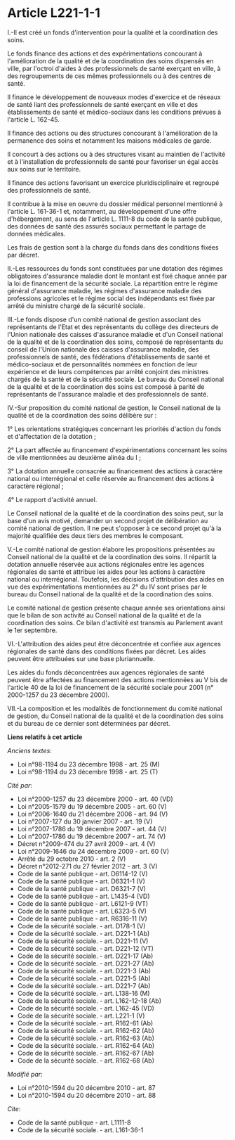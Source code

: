 # Article L221-1-1

I.-Il est créé un fonds d'intervention pour la qualité et la coordination des soins. 

Le fonds finance des actions et des expérimentations concourant à l'amélioration de la qualité et de la coordination des
soins dispensés en ville, par l'octroi d'aides à des professionnels de santé exerçant en ville, à des regroupements de ces
mêmes professionnels ou à des centres de santé. 

Il finance le développement de nouveaux modes d'exercice et de réseaux de santé liant des professionnels de santé exerçant en
ville et des établissements de santé et médico-sociaux dans les conditions prévues à l'article L. 162-45. 

Il finance des actions ou des structures concourant à l'amélioration de la permanence des soins et notamment les maisons
médicales de garde. 

Il concourt à des actions ou à des structures visant au maintien de l'activité et à l'installation de professionnels de santé
pour favoriser un égal accès aux soins sur le territoire. 

Il finance des actions favorisant un exercice pluridisciplinaire et regroupé des professionnels de santé. 

Il contribue à la mise en oeuvre du dossier médical personnel mentionné à l'article L. 161-36-1 et, notamment, au
développement d'une offre d'hébergement, au sens de l'article L. 1111-8 du code de la santé publique, des données de santé
des assurés sociaux permettant le partage de données médicales. 

Les frais de gestion sont à la charge du fonds dans des conditions fixées par décret. 

II.-Les ressources du fonds sont constituées par une dotation des régimes obligatoires d'assurance maladie dont le montant
est fixé chaque année par la loi de financement de la sécurité sociale. La répartition entre le régime général d'assurance
maladie, les régimes d'assurance maladie des professions agricoles et le régime social des indépendants est fixée par arrêté
du ministre chargé de la sécurité sociale. 

III.-Le fonds dispose d'un comité national de gestion associant des représentants de l'Etat et des représentants du collège
des directeurs de l'Union nationale des caisses d'assurance maladie et d'un Conseil national de la qualité et de la
coordination des soins, composé de représentants du conseil de l'Union nationale des caisses d'assurance maladie, des
professionnels de santé, des fédérations d'établissements de santé et médico-sociaux et de personnalités nommées en fonction
de leur expérience et de leurs compétences par arrêté conjoint des ministres chargés de la santé et de la sécurité sociale.
Le bureau du Conseil national de la qualité et de la coordination des soins est composé à parité de représentants de
l'assurance maladie et des professionnels de santé. 

IV.-Sur proposition du comité national de gestion, le Conseil national de la qualité et de la coordination des soins délibère
sur : 

1° Les orientations stratégiques concernant les priorités d'action du fonds et d'affectation de la dotation ; 

2° La part affectée au financement d'expérimentations concernant les soins de ville mentionnées au deuxième alinéa du I ; 

3° La dotation annuelle consacrée au financement des actions à caractère national ou interrégional et celle réservée au
financement des actions à caractère régional ; 

4° Le rapport d'activité annuel. 

Le Conseil national de la qualité et de la coordination des soins peut, sur la base d'un avis motivé, demander un second
projet de délibération au comité national de gestion. Il ne peut s'opposer à ce second projet qu'à la majorité qualifiée des
deux tiers des membres le composant.

V.-Le comité national de gestion élabore les propositions présentées au Conseil national de la qualité et de la coordination
des soins. Il répartit la dotation annuelle réservée aux actions régionales entre les agences régionales de santé et attribue
les aides pour les actions à caractère national ou interrégional. Toutefois, les décisions d'attribution des aides en vue des
expérimentations mentionnées au 2° du IV sont prises par le bureau du Conseil national de la qualité et de la coordination
des soins. 

Le comité national de gestion présente chaque année ses orientations ainsi que le bilan de son activité au Conseil national
de la qualité et de la coordination des soins. Ce bilan d'activité est transmis au Parlement avant le 1er septembre.

VI.-L'attribution des aides peut être déconcentrée et confiée aux agences régionales de santé dans des conditions fixées par
décret. Les aides peuvent être attribuées sur une base pluriannuelle. 

Les aides du fonds déconcentrées aux agences régionales de santé peuvent être affectées au financement des actions
mentionnées au V bis de l'article 40 de la loi de financement de la sécurité sociale pour 2001 (n° 2000-1257 du 23 décembre
2000).   

VII.-La composition et les modalités de fonctionnement du comité national de gestion, du Conseil national de la qualité et de
la coordination des soins et du bureau de ce dernier sont déterminées par décret.

**Liens relatifs à cet article**

_Anciens textes_:

  - Loi n°98-1194 du 23 décembre 1998 - art. 25 (M)
  - Loi n°98-1194 du 23 décembre 1998 - art. 25 (T)

_Cité par_:

  - Loi n°2000-1257 du 23 décembre 2000 - art. 40 (VD)
  - Loi n°2005-1579 du 19 décembre 2005 - art. 60 (V)
  - Loi n°2006-1640 du 21 décembre 2006 - art. 94 (V)
  - Loi n°2007-127 du 30 janvier 2007 - art. 19 (V)
  - Loi n°2007-1786 du 19 décembre 2007 - art. 44 (V)
  - Loi n°2007-1786 du 19 décembre 2007 - art. 74 (V)
  - Décret n°2009-474 du 27 avril 2009 - art. 4 (V)
  - Loi n°2009-1646 du 24 décembre 2009 - art. 60 (V)
  - Arrêté du 29 octobre 2010 - art. 2 (V)
  - Décret n°2012-271 du 27 février 2012 - art. 3 (V)
  - Code de la santé publique - art. D6114-12 (V)
  - Code de la santé publique - art. D6321-1 (V)
  - Code de la santé publique - art. D6321-7 (V)
  - Code de la santé publique - art. L1435-4 (VD)
  - Code de la santé publique - art. L6121-9 (VT)
  - Code de la santé publique - art. L6323-5 (V)
  - Code de la santé publique - art. R6316-11 (V)
  - Code de la sécurité sociale. - art. D178-1 (V)
  - Code de la sécurité sociale. - art. D221-1 (Ab)
  - Code de la sécurité sociale. - art. D221-11 (V)
  - Code de la sécurité sociale. - art. D221-12 (VT)
  - Code de la sécurité sociale. - art. D221-17 (Ab)
  - Code de la sécurité sociale. - art. D221-27 (Ab)
  - Code de la sécurité sociale. - art. D221-3 (Ab)
  - Code de la sécurité sociale. - art. D221-5 (Ab)
  - Code de la sécurité sociale. - art. D221-7 (Ab)
  - Code de la sécurité sociale. - art. L138-16 (M)
  - Code de la sécurité sociale. - art. L162-12-18 (Ab)
  - Code de la sécurité sociale. - art. L162-45 (VD)
  - Code de la sécurité sociale. - art. L221-1 (V)
  - Code de la sécurité sociale. - art. R162-61 (Ab)
  - Code de la sécurité sociale. - art. R162-62 (Ab)
  - Code de la sécurité sociale. - art. R162-63 (Ab)
  - Code de la sécurité sociale. - art. R162-64 (Ab)
  - Code de la sécurité sociale. - art. R162-67 (Ab)
  - Code de la sécurité sociale. - art. R162-68 (Ab)

_Modifié par_:

  - Loi n°2010-1594 du 20 décembre 2010 - art. 87
  - Loi n°2010-1594 du 20 décembre 2010 - art. 88

_Cite_:

  - Code de la santé publique - art. L1111-8
  - Code de la sécurité sociale. - art. L161-36-1
